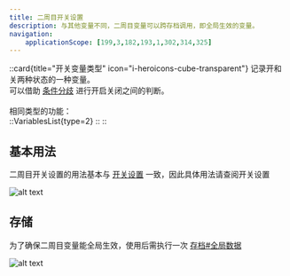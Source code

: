 ```yaml
---
title: 二周目开关设置
description: 与其他变量不同，二周目变量可以跨存档调用，即全局生效的变量。
navigation:
    applicationScope: [199,3,182,193,1,302,314,325]
---
```


::card{title="开关变量类型" icon="i-heroicons-cube-transparent"}
记录开和关两种状态的一种变量。<br>
可以借助 [条件分歧](../logic/conditionalbranch) 进行开启关闭之间的判断。<br><br>
相同类型的功能：<br>
  ::VariablesList{type=2}
  ::
::

## 基本用法

二周目开关设置的用法基本与 [开关设置](/zh_hans/commands/gameprogress/switchs) 一致，因此具体用法请查阅开关设置

![alt text](https://cdn.gcw.wiki/gcw/image/zh_hans/commands/gameprogress/ngswitchs/image.png)

## 存储

为了确保二周目变量能全局生效，使用后需执行一次 [存档#全局数据](../system/save#全局数据)

![alt text](https://cdn.gcw.wiki/gcw/image/zh_hans/commands/gameprogress/ngnumbervariables/image-1.png)
